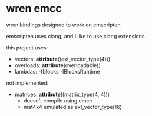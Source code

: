 # wren emcc

wren bindings designed to work on emscripten

emscripten uses clang, and I like to use clang extensions.

this project uses:
* vectors: __attribute__((ext_vector_type(4)))
* overloads: __attribute__(overloadable))
* lambdas: -fblocks -lBlocksRuntime

not implemented:
* matrices: __attribute__((matrix_type(4, 4)))
   - doesn't compile using emcc
   - mat4x4 emulated as ext_vector_type(16)

